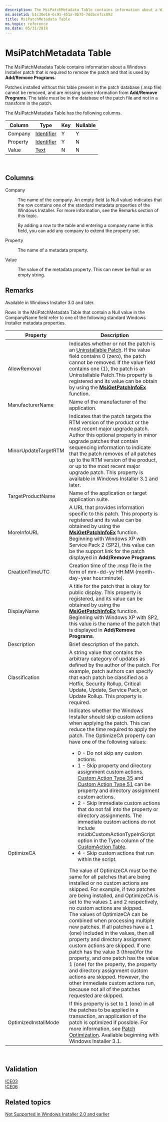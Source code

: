 ```yaml
---
description: The MsiPatchMetadata Table contains information about a Windows Installer patch that is required to remove the patch and that is used by Add/Remove Programs.
ms.assetid: b1c30e16-6c91-451a-8b75-7ddbcefcc092
title: MsiPatchMetadata Table
ms.topic: reference
ms.date: 05/31/2018
---
```


# MsiPatchMetadata Table

The MsiPatchMetadata Table contains information about a Windows Installer patch that is required to remove the patch and that is used by **Add/Remove Programs**.

Patches installed without this table present in the patch database (.msp file) cannot be removed, and are missing some information from **Add/Remove Programs**. The table must be in the database of the patch file and not in a transform in the patch.

The MsiPatchMetadata Table has the following columns.



| Column   | Type                         | Key | Nullable |
|----------|------------------------------|-----|----------|
| Company  | [Identifier](identifier.md) | Y   | Y        |
| Property | [Identifier](identifier.md) | Y   | N        |
| Value    | [Text](text.md)             | N   | N        |



 

## Columns

<dl> <dt>

<span id="Company"></span><span id="company"></span><span id="COMPANY"></span>Company
</dt> <dd>

The name of the company. An empty field (a Null value) indicates that the row contains one of the standard metadata properties of the Windows Installer. For more information, see the Remarks section of this topic.

By adding a row to the table and entering a company name in this field, you can add any company to extend the property set.

</dd> <dt>

<span id="Property"></span><span id="property"></span><span id="PROPERTY"></span>Property
</dt> <dd>

The name of a metadata property.

</dd> <dt>

<span id="Value"></span><span id="value"></span><span id="VALUE"></span>Value
</dt> <dd>

The value of the metadata property. This can never be Null or an empty string.

</dd> </dl>

## Remarks

Available in Windows Installer 3.0 and later.

Rows in the MsiPatchMetadata Table that contain a Null value in the CompanyName field refer to one of the following standard Windows Installer metadata properties.




| Property | Description | 
|----------|-------------|
| AllowRemoval | Indicates whether or not the patch is an <a href="uninstallable-patches.md">Uninstallable Patch</a>. If the value field contains 0 (zero), the patch cannot be removed. If the value field contains one (1), the patch is an Uninstallable Patch.This property is registered and its value can be obtain by using the <a href="/windows/desktop/api/Msi/nf-msi-msigetpatchinfoexa"><strong>MsiGetPatchInfoEx</strong></a> function. <br /> | 
| ManufacturerName | Name of the manufacturer of the application. | 
| MinorUpdateTargetRTM | Indicates that the patch targets the RTM version of the product or the most recent major upgrade patch. Author this optional property in minor upgrade patches that contain sequencing information to indicate that the patch removes of all patches up to the RTM version of the product, or up to the most recent major upgrade patch. This property is available in Windows Installer 3.1 and later. <br /> | 
| TargetProductName | Name of the application or target application suite. | 
| MoreInfoURL | A URL that provides information specific to this patch. This property is registered and its value can be obtained by using the <a href="/windows/desktop/api/Msi/nf-msi-msigetpatchinfoexa"><strong>MsiGetPatchInfoEx</strong></a> function. Beginning with Windows XP with Service Pack 2 (SP2), this value can be the support link for the patch displayed in <strong>Add/Remove Programs</strong>.<br /> | 
| CreationTimeUTC | Creation time of the .msp file in the form of mm-dd-yy HH:MM (month-day-year hour:minute). | 
| DisplayName | A title for the patch that is okay for public display. This property is registered, and its value can be obtained by using the <a href="/windows/desktop/api/Msi/nf-msi-msigetpatchinfoexa"><strong>MsiGetPatchInfoEx</strong></a> function. Beginning with Windows XP with SP2, this value is the name of the patch that is displayed in <strong>Add/Remove Programs</strong>.<br /> | 
| Description | Brief description of the patch. | 
| Classification | A string value that contains the arbitrary category of updates as defined by the author of the patch. For example, patch authors can specify that each patch be classified as a Hotfix, Security Rollup, Critical Update, Update, Service Pack, or Update Rollup. This property is required. | 
| OptimizeCA | Indicates whether the Windows Installer should skip custom actions when applying the patch. This can reduce the time required to apply the patch. The OptimizeCA property can have one of the following values:<br /><ul><li>0 - Do not skip any custom actions.</li><li>1 - Skip property and directory assignment custom actions. <a href="custom-action-type-35.md">Custom Action Type 35</a> and <a href="custom-action-type-51.md">Custom Action Type 51</a> can be property and directory assignment custom actions.</li><li>2 - Skip immediate custom actions that do not fall into the property or directory assignments. The immediate custom actions do not include msidbCustomActionTypeInScript option in the Type column of the <a href="customaction-table.md">CustomAction Table</a>.</li><li>4 - Skip custom actions that run within the script.</li></ul>The value of OptimizeCA must be the same for all patches that are being installed or no custom actions are skipped. For example, if two patches are being installed, and OptimizeCA is set to the values 1 and 2 respectively, no custom actions are skipped. <br /> The values of OptimizeCA can be combined when processing multiple new patches. If all patches have a 1 (one) included in the values, then all property and directory assignment custom actions are skipped. If one patch has the value 3 (three)for the property, and one patch has the value 1 (one) for the property, the property and directory assignment custom actions are skipped. However, the other immediate custom actions run, because not all of the patches requested are skipped. <br /> | 
| OptimizedInstallMode | If this property is set to 1 (one) in all the patches to be applied in a transaction, an application of the patch is optimized if possible. For more information, see <a href="patch-optimization.md">Patch Optimization</a>. Available beginning with Windows Installer 3.1. | 




 

## Validation

<dl>

[ICE03](ice03.md)  
[ICE06](ice06.md)  
</dl>

## Related topics

<dl> <dt>

[Not Supported in Windows Installer 2.0 and earlier](not-supported-in-windows-installer-version-2-0.md)
</dt> </dl>

 

 





